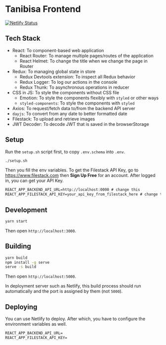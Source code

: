 # Tanibisa Frontend

[![Netlify Status](https://api.netlify.com/api/v1/badges/c52b0900-1939-41d9-9a01-329b156812c1/deploy-status)](https://app.netlify.com/sites/tanibisa/deploys)

## Tech Stack

- React: To component-based web application
  - React Router: To manage multiple pages/routes of the application
  - React Helmet: To change the title when we change the page in Router
- Redux: To managing global state in store
  - Redux Devtools extension: To inspect all Redux behavior
  - Redux Logger: To log our actions in the console
  - Redux Thunk: To asynchronous operations in reducer
- CSS in JS: To style the components without CSS file
  - Emotion: To style the components flexibly with `styled` or other ways
  - `styled-components`: To style the components with `styled`
- Axios: To request/fetch data to/from the backend API server
- `dayjs`: To convert from any date to better formatted date
- Filestack: To upload and retrieve images
- JWT Decoder: To decode JWT that is saved in the browserStorage

## Setup

Run the `setup.sh` script first, to copy `.env.schema` into `.env`.

```sh
./setup.sh
```

Then you fill the env variables. To get the Filestack API Key, go to https://www.filestack.com then **Sign Up Free** for an account. After logged in, you can get your API Key.

```txt
REACT_APP_BACKEND_API_URL=http://localhost:0000 # change this
REACT_APP_FILESTACK_API_KEY=your_api_key_from_filestack_here # change this
```

## Development

```sh
yarn start
```

Then open `http://localhost:3000`.

## Building

```sh
yarn build
npm install -g serve
serve -s build
```

Then open `http://localhost:5000`.

In deployment server such as Netlify, this build process should run automatically and the port is assigned by them (not `5000`).

## Deploying

You can use Netlify to deploy. After which, you have to configure the environment variables as well.

```txt
REACT_APP_BACKEND_API_URL=
REACT_APP_FILESTACK_API_KEY=
```
